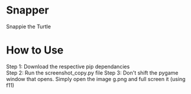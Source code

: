 # Snapper
Snappie the Turtle
# How to Use
Step 1: Download the respective pip dependancies  
Step 2: Run the screenshot_copy.py file
Step 3: Don't shift the pygame window that opens. Simply open the image g.png and full screen it (using f11) 

